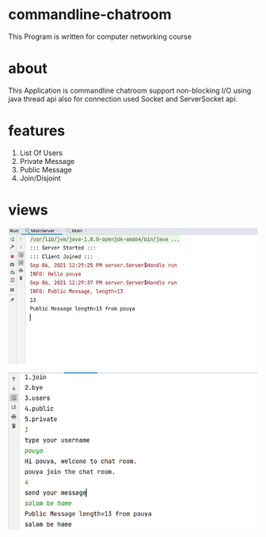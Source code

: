 # commandline-chatroom

This Program is written for computer networking course

# about

This Application is commandline chatroom support non-blocking I/O using java thread api also for connection used Socket
and ServerSocket api.

# features

1. List Of Users
2. Private Message
3. Public Message
4. Join/Disjoint

# views

![Server Logs](server-log.png)

![Client Console](client-console.png)

